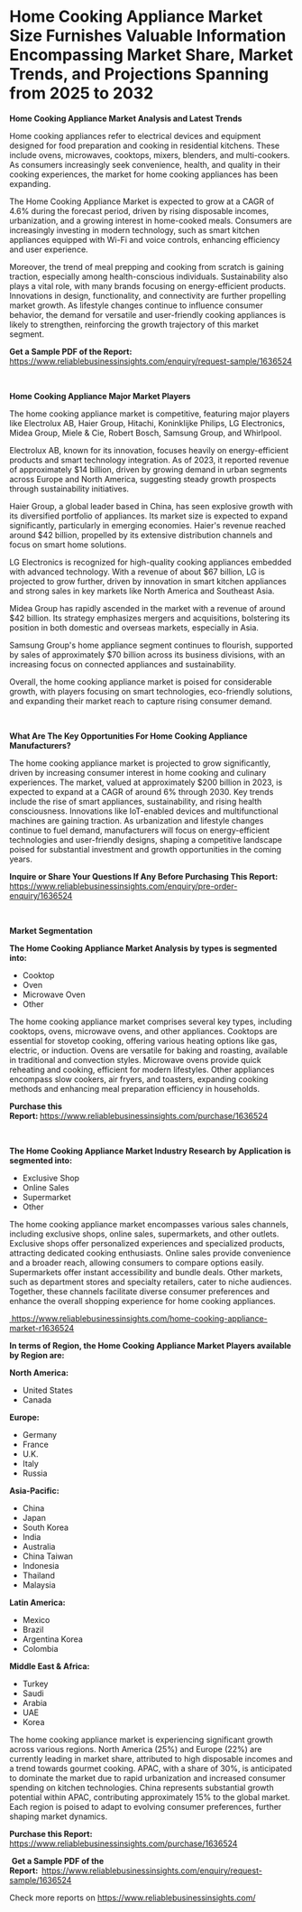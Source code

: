 <p><h1>Home Cooking Appliance Market Size Furnishes Valuable Information Encompassing Market Share, Market Trends, and Projections Spanning from 2025 to 2032</h1></p><p><strong>Home Cooking Appliance Market Analysis and Latest Trends</strong></p>
<p><p>Home cooking appliances refer to electrical devices and equipment designed for food preparation and cooking in residential kitchens. These include ovens, microwaves, cooktops, mixers, blenders, and multi-cookers. As consumers increasingly seek convenience, health, and quality in their cooking experiences, the market for home cooking appliances has been expanding.</p><p>The Home Cooking Appliance Market is expected to grow at a CAGR of 4.6% during the forecast period, driven by rising disposable incomes, urbanization, and a growing interest in home-cooked meals. Consumers are increasingly investing in modern technology, such as smart kitchen appliances equipped with Wi-Fi and voice controls, enhancing efficiency and user experience. </p><p>Moreover, the trend of meal prepping and cooking from scratch is gaining traction, especially among health-conscious individuals. Sustainability also plays a vital role, with many brands focusing on energy-efficient products. Innovations in design, functionality, and connectivity are further propelling market growth. As lifestyle changes continue to influence consumer behavior, the demand for versatile and user-friendly cooking appliances is likely to strengthen, reinforcing the growth trajectory of this market segment.</p></p>
<p><strong>Get a Sample PDF of the Report:&nbsp;</strong> <a href="https://www.reliablebusinessinsights.com/enquiry/request-sample/1636524?utm_campaign=3586&utm_medium=2&utm_source=Github&utm_content=ia&utm_term=23032025&utm_id=home-cooking-appliance">https://www.reliablebusinessinsights.com/enquiry/request-sample/1636524</a></p>
<p>&nbsp;</p>
<p><strong>Home Cooking Appliance Major Market Players</strong></p>
<p><p>The home cooking appliance market is competitive, featuring major players like Electrolux AB, Haier Group, Hitachi, Koninklijke Philips, LG Electronics, Midea Group, Miele & Cie, Robert Bosch, Samsung Group, and Whirlpool. </p><p>Electrolux AB, known for its innovation, focuses heavily on energy-efficient products and smart technology integration. As of 2023, it reported revenue of approximately $14 billion, driven by growing demand in urban segments across Europe and North America, suggesting steady growth prospects through sustainability initiatives.</p><p>Haier Group, a global leader based in China, has seen explosive growth with its diversified portfolio of appliances. Its market size is expected to expand significantly, particularly in emerging economies. Haier's revenue reached around $42 billion, propelled by its extensive distribution channels and focus on smart home solutions.</p><p>LG Electronics is recognized for high-quality cooking appliances embedded with advanced technology. With a revenue of about $67 billion, LG is projected to grow further, driven by innovation in smart kitchen appliances and strong sales in key markets like North America and Southeast Asia.</p><p>Midea Group has rapidly ascended in the market with a revenue of around $42 billion. Its strategy emphasizes mergers and acquisitions, bolstering its position in both domestic and overseas markets, especially in Asia.</p><p>Samsung Group's home appliance segment continues to flourish, supported by sales of approximately $70 billion across its business divisions, with an increasing focus on connected appliances and sustainability.</p><p>Overall, the home cooking appliance market is poised for considerable growth, with players focusing on smart technologies, eco-friendly solutions, and expanding their market reach to capture rising consumer demand.</p></p>
<p>&nbsp;</p>
<p><strong>What Are The Key Opportunities For Home Cooking Appliance Manufacturers?</strong></p>
<p><p>The home cooking appliance market is projected to grow significantly, driven by increasing consumer interest in home cooking and culinary experiences. The market, valued at approximately $200 billion in 2023, is expected to expand at a CAGR of around 6% through 2030. Key trends include the rise of smart appliances, sustainability, and rising health consciousness. Innovations like IoT-enabled devices and multifunctional machines are gaining traction. As urbanization and lifestyle changes continue to fuel demand, manufacturers will focus on energy-efficient technologies and user-friendly designs, shaping a competitive landscape poised for substantial investment and growth opportunities in the coming years.</p></p>
<p><strong>Inquire or Share Your Questions If Any Before Purchasing This Report:</strong> <a href="https://www.reliablebusinessinsights.com/enquiry/pre-order-enquiry/1636524?utm_campaign=3586&utm_medium=2&utm_source=Github&utm_content=ia&utm_term=23032025&utm_id=home-cooking-appliance">https://www.reliablebusinessinsights.com/enquiry/pre-order-enquiry/1636524</a></p>
<p>&nbsp;</p>
<p><strong>Market Segmentation</strong></p>
<p><strong>The Home Cooking Appliance Market Analysis by types is segmented into:</strong></p>
<p><ul><li>Cooktop</li><li>Oven</li><li>Microwave Oven</li><li>Other</li></ul></p>
<p><p>The home cooking appliance market comprises several key types, including cooktops, ovens, microwave ovens, and other appliances. Cooktops are essential for stovetop cooking, offering various heating options like gas, electric, or induction. Ovens are versatile for baking and roasting, available in traditional and convection styles. Microwave ovens provide quick reheating and cooking, efficient for modern lifestyles. Other appliances encompass slow cookers, air fryers, and toasters, expanding cooking methods and enhancing meal preparation efficiency in households.</p></p>
<p><strong>Purchase this Report:&nbsp;</strong><a href="https://www.reliablebusinessinsights.com/purchase/1636524?utm_campaign=3586&utm_medium=2&utm_source=Github&utm_content=ia&utm_term=23032025&utm_id=home-cooking-appliance">https://www.reliablebusinessinsights.com/purchase/1636524</a></p>
<p>&nbsp;</p>
<p><strong>The Home Cooking Appliance Market Industry Research by Application is segmented into:</strong></p>
<p><ul><li>Exclusive Shop</li><li>Online Sales</li><li>Supermarket</li><li>Other</li></ul></p>
<p><p>The home cooking appliance market encompasses various sales channels, including exclusive shops, online sales, supermarkets, and other outlets. Exclusive shops offer personalized experiences and specialized products, attracting dedicated cooking enthusiasts. Online sales provide convenience and a broader reach, allowing consumers to compare options easily. Supermarkets offer instant accessibility and bundle deals. Other markets, such as department stores and specialty retailers, cater to niche audiences. Together, these channels facilitate diverse consumer preferences and enhance the overall shopping experience for home cooking appliances.</p></p>
<p><a href="https://www.reliablebusinessinsights.com/home-cooking-appliance-market-r1636524?utm_campaign=3586&utm_medium=2&utm_source=Github&utm_content=ia&utm_term=23032025&utm_id=home-cooking-appliance">&nbsp;https://www.reliablebusinessinsights.com/home-cooking-appliance-market-r1636524</a></p>
<p><strong>In terms of Region, the Home Cooking Appliance Market Players available by Region are:</strong></p>
<p>
    <p> <strong> North America: </strong>
        <ul>
            <li>United States</li>
            <li>Canada</li>
        </ul>
        </p> 
    <p> <strong> Europe: </strong>
        <ul>
            <li>Germany</li>
            <li>France</li>
            <li>U.K.</li>
            <li>Italy</li>
            <li>Russia</li>
        </ul>
        </p> 
    <p> <strong> Asia-Pacific: </strong>
        <ul>
            <li>China</li>
            <li>Japan</li>
            <li>South Korea</li>
            <li>India</li>
            <li>Australia</li>
            <li>China Taiwan</li>
            <li>Indonesia</li>
            <li>Thailand</li>
            <li>Malaysia</li>
        </ul>
        </p> 
    <p> <strong> Latin America: </strong>
        <ul>
            <li>Mexico</li>
            <li>Brazil</li>
            <li>Argentina Korea</li>
            <li>Colombia</li>
        </ul>
        </p> 
    <p> <strong> Middle East & Africa: </strong>
        <ul>
            <li>Turkey</li>
            <li>Saudi</li>
            <li>Arabia</li>
            <li>UAE</li>
            <li>Korea</li>
        </ul>
    </p>
    </p>
<p><p>The home cooking appliance market is experiencing significant growth across various regions. North America (25%) and Europe (22%) are currently leading in market share, attributed to high disposable incomes and a trend towards gourmet cooking. APAC, with a share of 30%, is anticipated to dominate the market due to rapid urbanization and increased consumer spending on kitchen technologies. China represents substantial growth potential within APAC, contributing approximately 15% to the global market. Each region is poised to adapt to evolving consumer preferences, further shaping market dynamics.</p></p>
<p><strong>Purchase this Report: </strong><a href="https://www.reliablebusinessinsights.com/purchase/1636524?utm_campaign=3586&utm_medium=2&utm_source=Github&utm_content=ia&utm_term=23032025&utm_id=home-cooking-appliance">https://www.reliablebusinessinsights.com/purchase/1636524</a></p>
<p>&nbsp;<strong>Get a Sample PDF of the Report:&nbsp;&nbsp;</strong><a href="https://www.reliablebusinessinsights.com/enquiry/request-sample/1636524?utm_campaign=3586&utm_medium=2&utm_source=Github&utm_content=ia&utm_term=23032025&utm_id=home-cooking-appliance">https://www.reliablebusinessinsights.com/enquiry/request-sample/1636524</a></p>
<p><strong></strong></p>
<p>Check more reports on <a href="https://www.reliablebusinessinsights.com/?utm_campaign=3586&utm_medium=2&utm_source=Github&utm_content=ia&utm_term=23032025&utm_id=home-cooking-appliance">https://www.reliablebusinessinsights.com/</a></p>